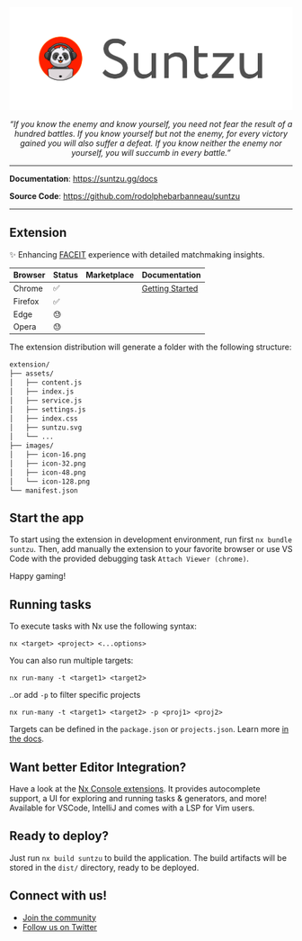 <p align="center">
  <a href="https://suntzu.gg"><img src="./www/assets/suntzu-banner.png" alt="FastAPI"></a>
</p>
<p align="center">
    <em>“If you know the enemy and know yourself, you need not fear the result of a hundred battles. If you know yourself but not the enemy, for every victory gained you will also suffer a defeat. If you know neither the enemy nor yourself, you will succumb in every battle.”</em>
</p>

---

**Documentation**: <a href="https://suntzu.gg/docs" target="_blank">https://suntzu.gg/docs</a>

**Source Code**: <a href="https://github.com/rodolphebarbanneau/suntzu" target="_blank">https://github.com/rodolphebarbanneau/suntzu</a>

---

## Extension

✨ Enhancing [FACEIT](https://www.faceit.com) experience with detailed matchmaking insights.

| Browser | Status | Marketplace | Documentation |
| ------- | ------ | ----------- | ------------- |
| Chrome  | ✅ | | [Getting Started](https://developer.chrome.com/docs/extensions/mv3/getstarted) |
| Firefox | ✅ | | |
| Edge    | 😓 | | |
| Opera   | 😓 | | |

The extension distribution will generate a folder with the following structure:
```
extension/
├── assets/
│   ├── content.js
│   ├── index.js
│   ├── service.js
│   ├── settings.js
│   ├── index.css
│   ├── suntzu.svg
│   └── ...
├── images/
│   ├── icon-16.png
│   ├── icon-32.png
│   ├── icon-48.png
│   └── icon-128.png
└── manifest.json
```

## Start the app 

To start using the extension in development environment, run first `nx bundle suntzu`. Then, add manually the extension to your favorite browser or use VS Code with the provided debugging task `Attach Viewer (chrome)`.

Happy gaming!

## Running tasks

To execute tasks with Nx use the following syntax:

```
nx <target> <project> <...options>
```

You can also run multiple targets:

```
nx run-many -t <target1> <target2>
```

..or add `-p` to filter specific projects

```
nx run-many -t <target1> <target2> -p <proj1> <proj2>
```

Targets can be defined in the `package.json` or `projects.json`. Learn more [in the docs](https://nx.dev/core-features/run-tasks).

## Want better Editor Integration?

Have a look at the [Nx Console extensions](https://nx.dev/nx-console). It provides autocomplete support, a UI for exploring and running tasks & generators, and more! Available for VSCode, IntelliJ and comes with a LSP for Vim users.

## Ready to deploy?

Just run `nx build suntzu` to build the application. The build artifacts will be stored in the `dist/` directory, ready to be deployed.

## Connect with us!

- [Join the community](https://www.reddit.com/r/suntzugg)
- [Follow us on Twitter](https://twitter.com/suntzugg)
